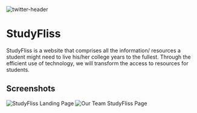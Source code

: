 ![twitter-header](https://github.com/HarjjotSinghh/StudyFliss/assets/114088280/8a288338-e48d-4d3a-8f9c-cda5eac77a1c)

# StudyFliss
StudyFliss is a website that comprises all the information/ resources a student might need to live his/her college years to the fullest. Through the efficient use of technology, we will transform the access to resources for students.

## Screenshots
![StudyFliss Landing Page](https://github.com/HarjjotSinghh/StudyFliss/assets/114088280/deaaa3bd-0e3b-40f6-a981-639a1dae41ac)
![Our Team StudyFliss Page](https://github.com/HarjjotSinghh/StudyFliss/assets/114088280/2a3d70f4-e17d-4d34-b928-94568b4d2b51)
